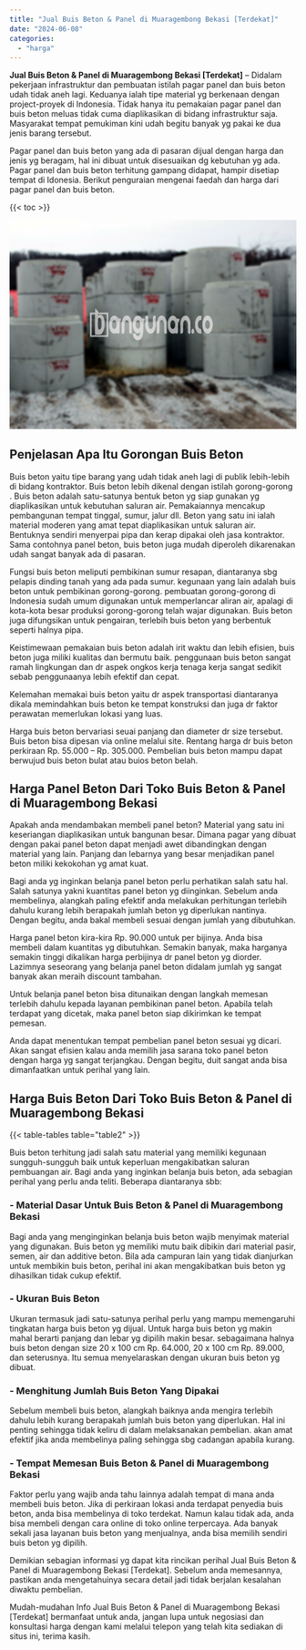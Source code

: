```yaml
---
title: "Jual Buis Beton & Panel di Muaragembong Bekasi [Terdekat]"
date: "2024-06-08"
categories: 
  - "harga"
---
```


**Jual Buis Beton & Panel di Muaragembong Bekasi \[Terdekat\]** – Didalam pekerjaan infrastruktur dan pembuatan istilah pagar panel dan buis beton udah tidak aneh lagi. Keduanya ialah tipe material yg berkenaan dengan project-proyek di Indonesia. Tidak hanya itu pemakaian pagar panel dan buis beton meluas tidak cuma diaplikasikan di bidang infrastruktur saja. Masyarakat tempat pemukiman kini udah begitu banyak yg pakai ke dua jenis barang tersebut.

Pagar panel dan buis beton yang ada di pasaran dijual dengan harga dan jenis yg beragam, hal ini dibuat untuk disesuaikan dg kebutuhan yg ada. Pagar panel dan buis beton terhitung gampang didapat, hampir disetiap tempat di Idonesia. Berikut penguraian mengenai faedah dan harga dari pagar panel dan buis beton.

{{< toc >}}

![Jual Buis Beton & Panel di Muaragembong Bekasi [Terdekat]](/images/jual-panel-buis-beton-murah-52.png)

## Penjelasan Apa Itu Gorongan Buis Beton

Buis beton yaitu tipe barang yang udah tidak aneh lagi di publik lebih-lebih di bidang kontraktor. Buis beton lebih dikenal dengan istilah gorong-gorong . Buis beton adalah satu-satunya bentuk beton yg siap gunakan yg diaplikasikan untuk kebutuhan saluran air. Pemakaiannya mencakup pembangunan tempat tinggal, sumur, jalur dll. Beton yang satu ini ialah material moderen yang amat tepat diaplikasikan untuk saluran air. Bentuknya sendiri menyerpai pipa dan kerap dipakai oleh jasa kontraktor. Sama contohnya panel beton, buis beton juga mudah diperoleh dikarenakan udah sangat banyak ada di pasaran.

Fungsi buis beton meliputi pembikinan sumur resapan, diantaranya sbg pelapis dinding tanah yang ada pada sumur. kegunaan yang lain adalah buis beton untuk pembikinan gorong-gorong. pembuatan gorong-gorong di Indonesia sudah umum digunakan untuk memperlancar aliran air, apalagi di kota-kota besar produksi gorong-gorong telah wajar digunakan. Buis beton juga difungsikan untuk pengairan, terlebih buis beton yang berbentuk seperti halnya pipa.

Keistimewaan pemakaian buis beton adalah irit waktu dan lebih efisien, buis beton juga miliki kualitas dan bermutu baik. penggunaan buis beton sangat ramah lingkungan dan dr aspek ongkos kerja tenaga kerja sangat sedikit sebab penggunaanya lebih efektif dan cepat.

Kelemahan memakai buis beton yaitu dr aspek transportasi diantaranya dikala memindahkan buis beton ke tempat konstruksi dan juga dr faktor perawatan memerlukan lokasi yang luas.

Harga buis beton bervariasi seuai panjang dan diameter dr size tersebut. Buis beton bisa dipesan via online melalui site. Rentang harga dr buis beton perkiraan Rp. 55.000 – Rp. 305.000. Pembelian buis beton mampu dapat berwujud buis beton bulat atau buios beton belah.

## Harga Panel Beton Dari Toko Buis Beton & Panel di Muaragembong Bekasi

Apakah anda mendambakan membeli panel beton? Material yang satu ini keseriangan diaplikasikan untuk bangunan besar. Dimana pagar yang dibuat dengan pakai panel beton dapat menjadi awet dibandingkan dengan material yang lain. Panjang dan lebarnya yang besar menjadikan panel beton miliki kekokohan yg amat kuat.

Bagi anda yg inginkan belanja panel beton perlu perhatikan salah satu hal. Salah satunya yakni kuantitas panel beton yg diinginkan. Sebelum anda membelinya, alangkah paling efektif anda melakukan perhitungan terlebih dahulu kurang lebih berapakah jumlah beton yg diperlukan nantinya. Dengan begitu, anda bakal membeli sesuai dengan jumlah yang dibutuhkan.

Harga panel beton kira-kira Rp. 90.000 untuk per bijinya. Anda bisa membeli dalam kuantitas yg dibutuhkan. Semakin banyak, maka harganya semakin tinggi dikalikan harga perbijinya dr panel beton yg diorder. Lazimnya seseorang yang belanja panel beton didalam jumlah yg sangat banyak akan meraih discount tambahan.

Untuk belanja panel beton bisa ditunaikan dengan langkah memesan terlebih dahulu kepada layanan pembikinan panel beton. Apabila telah terdapat yang dicetak, maka panel beton siap dikirimkan ke tempat pemesan.

Anda dapat menentukan tempat pembelian panel beton sesuai yg dicari. Akan sangat efisien kalau anda memilih jasa sarana toko panel beton dengan harga yg sangat terjangkau. Dengan begitu, duit sangat anda bisa dimanfaatkan untuk perihal yang lain.

## Harga Buis Beton Dari Toko Buis Beton & Panel di Muaragembong Bekasi

{{< table-tables table="table2" >}}

Buis beton terhitung jadi salah satu material yang memiliki kegunaan sungguh-sungguh baik untuk keperluan mengakibatkan saluran pembuangan air. Bagi anda yang inginkan belanja buis beton, ada sebagian perihal yang perlu anda teliti. Beberapa diantaranya sbb:

### \- Material Dasar Untuk Buis Beton & Panel di Muaragembong Bekasi

Bagi anda yang menginginkan belanja buis beton wajib menyimak material yang digunakan. Buis beton yg memiliki mutu baik dibikin dari material pasir, semen, air dan additive beton. Bila ada campuran lain yang tidak dianjurkan untuk membikin buis beton, perihal ini akan mengakibatkan buis beton yg dihasilkan tidak cukup efektif.

### \- Ukuran Buis Beton

Ukuran termasuk jadi satu-satunya perihal perlu yang mampu memengaruhi tingkatan harga buis beton yg dijual. Untuk harga buis beton yg makin mahal berarti panjang dan lebar yg dipilih makin besar. sebagaimana halnya buis beton dengan size 20 x 100 cm Rp. 64.000, 20 x 100 cm Rp. 89.000, dan seterusnya. Itu semua menyelaraskan dengan ukuran buis beton yg dibuat.

### \- Menghitung Jumlah Buis Beton Yang Dipakai

Sebelum membeli buis beton, alangkah baiknya anda mengira terlebih dahulu lebih kurang berapakah jumlah buis beton yang diperlukan. Hal ini penting sehingga tidak keliru di dalam melaksanakan pembelian. akan amat efektif jika anda membelinya paling sehingga sbg cadangan apabila kurang.

### \- Tempat Memesan Buis Beton & Panel di Muaragembong Bekasi

Faktor perlu yang wajib anda tahu lainnya adalah tempat di mana anda membeli buis beton. Jika di perkiraan lokasi anda terdapat penyedia buis beton, anda bisa membelinya di toko terdekat. Namun kalau tidak ada, anda bisa membeli dengan cara online di toko online terpercaya. Ada banyak sekali jasa layanan buis beton yang menjualnya, anda bisa memilih sendiri buis beton yg dipilih.

Demikian sebagian informasi yg dapat kita rincikan perihal Jual Buis Beton & Panel di Muaragembong Bekasi \[Terdekat\]. Sebelum anda memesannya, pastikan anda mengetahuinya secara detail jadi tidak berjalan kesalahan diwaktu pembelian.

Mudah-mudahan Info Jual Buis Beton & Panel di Muaragembong Bekasi \[Terdekat\] bermanfaat untuk anda, jangan lupa untuk negosiasi dan konsultasi harga dengan kami melalui telepon yang telah kita sediakan di situs ini, terima kasih.
